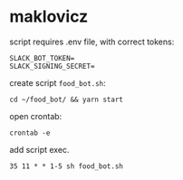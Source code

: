 # maklovicz

script requires .env file, with correct tokens:
```
SLACK_BOT_TOKEN=
SLACK_SIGNING_SECRET=
```

create script `food_bot.sh`:
```
cd ~/food_bot/ && yarn start
```

open crontab:
```
crontab -e
```

add script exec.
```
35 11 * * 1-5 sh food_bot.sh
```
